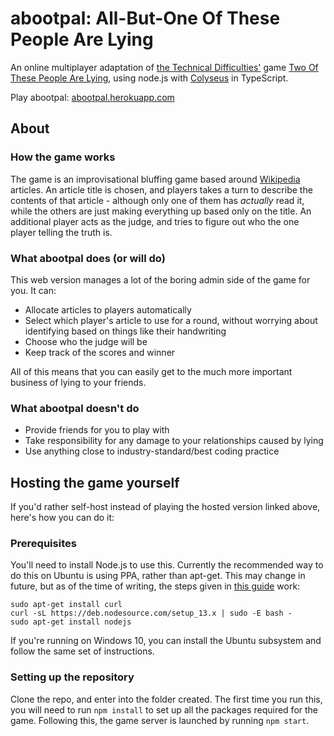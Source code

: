 # abootpal: All-But-One Of These People Are Lying

An online multiplayer adaptation of [the Technical Difficulties'](http://www.techdif.co.uk/) game [Two Of These People Are Lying](https://www.youtube.com/watch?v=3UAOs9B9UH8), using node.js with [Colyseus](https://github.com/colyseus/colyseus/) in TypeScript.

Play abootpal: [abootpal.herokuapp.com](https://abootpal.herokuapp.com)

## About

### How the game works

The game is an improvisational bluffing game based around [Wikipedia](https://en.wikipedia.org) articles. An article title is chosen, and players takes a turn to describe the contents of that article - although only one of them has *actually* read it, while the others are just making everything up based only on the title. An additional player acts as the judge, and tries to figure out who the one player telling the truth is.

### What abootpal does (or will do)

This web version manages a lot of the boring admin side of the game for you. It can:

* Allocate articles to players automatically
* Select which player's article to use for a round, without worrying about identifying based on things like their handwriting
* Choose who the judge will be
* Keep track of the scores and winner

All of this means that you can easily get to the much more important business of lying to your friends.

### What abootpal doesn't do

* Provide friends for you to play with
* Take responsibility for any damage to your relationships caused by lying
* Use anything close to industry-standard/best coding practice

## Hosting the game yourself

If you'd rather self-host instead of playing the hosted version linked above, here's how you can do it:

### Prerequisites

You'll need to install Node.js to use this. Currently the recommended way to do this on Ubuntu is using PPA, rather than apt-get. This may change in future, but as of the time of writing, the steps given in [this guide](https://tecadmin.net/install-latest-nodejs-npm-on-ubuntu/) work:

```
sudo apt-get install curl
curl -sL https://deb.nodesource.com/setup_13.x | sudo -E bash -
sudo apt-get install nodejs
```

If you're running on Windows 10, you can install the Ubuntu subsystem and follow the same set of instructions.

### Setting up the repository

Clone the repo, and enter into the folder created. The first time you run this, you will need to run `npm install` to set up all the packages required for the game. Following this, the game server is launched by running `npm start`.
